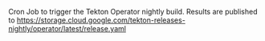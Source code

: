 Cron Job to trigger the Tekton Operator nightly build.
Results are published to https://storage.cloud.google.com/tekton-releases-nightly/operator/latest/release.yaml
